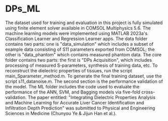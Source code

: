 # DPs_ML
The dataset used for training and evaluation in this project is fully simulated using finite element solver available in COMSOL Multiphysics 5.6. 
The machine learning models were implemented using MATLAB 2023a's Classification Learner and Regression Learner apps.
The data folder contains two parts: one is "data_simulation" which includes a subset of example data consisting of S11 parameters exported from COMSOL; the other is "data_phantom" which contains measured phantom data.
The core folder contains two parts: the first is "DPs Acquisition", which includes processing of measured S-parameters, synthesis of training data, etc. To reconstruct the dielectric properties of tissues, run the script main_Sparameter_method.m.
To generate the final training dataset, use the script s11_datanoise.m.
The second section is the performance validation of the model. The ML folder includes the code used to evaluate the performance of the ANN, SVM, and Bagging models via five-fold cross-validation.
The paper entitled: "Integrating Dielectric Properties Analysis and Machine Learning for Accurate Liver Cancer Identification and Infiltration Depth Prediction" was submitted to Physical and Engineering Sciences in Medicine (Chunyou Ye & Jijun Han et al.).
